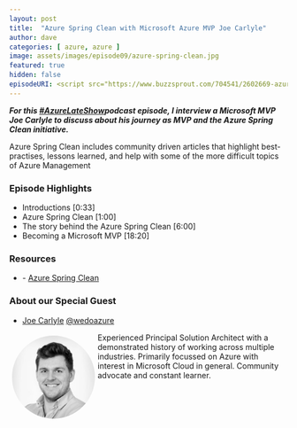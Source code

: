 ```yaml
---
layout: post
title:  "Azure Spring Clean with Microsoft Azure MVP Joe Carlyle"
author: dave
categories: [ azure, azure ]
image: assets/images/episode09/azure-spring-clean.jpg
featured: true
hidden: false
episodeURI: <script src="https://www.buzzsprout.com/704541/2602669-azure-late-show-podcast-episode-09-azure-spring-clean-with-joe-carlyle.js?container_id=buzzsprout-player-2602669&player=small" type="text/javascript" charset="utf-8"></script>
---
```


<p>
<script src="https://www.buzzsprout.com/704541/2602669-azure-late-show-podcast-episode-09-azure-spring-clean-with-joe-carlyle.js?container_id=buzzsprout-player-2602669&player=small" type="text/javascript" charset="utf-8"></script>
</p>
<p style="font-style: oblique;font-weight: bolder;">
For this <a href="https://twitter.com/search?q=%23AzureLateShow&src=typeahead_click" target="_blank">#AzureLateShow</a>podcast episode, I interview a Microsoft MVP Joe Carlyle to discuss about his journey as MVP and the Azure Spring Clean initiative.  </p>

<p>
Azure Spring Clean includes community driven articles that highlight best-practises, lessons learned, and help with some of the more difficult topics of Azure Management
</p>


<h3>Episode Highlights</h3>

 + Introductions [0:33]
 + Azure Spring Clean [1:00]
 + The story behind the Azure Spring Clean [6:00]
 + Becoming a Microsoft MVP [18:20]
 

<h3>Resources</h3>
 
 + <i class="fas fa-globe"></i> - <a href="https://www.azurespringclean.com/" target="_blank">Azure Spring Clean</a>



<h3> About our Special Guest</h3>

+ <a href="https://www.linkedin.com/in/joecarlyle/" target="_blank">Joe Carlyle</a> 
<i class="fab fa-twitter"></i><a href="https://twitter.com/wedoAzure" target="_blank"> @wedoazure</a>


<img src="../assets/images/episode09/joecarlyle.jpg" alt="Joe Carlyle" style="width:150px;border-radius: 50%;clear:both;float:left;padding: 5px;">

<p>Experienced Principal Solution Architect with a demonstrated history of working across multiple industries. Primarily focussed on Azure with interest in Microsoft Cloud in general. Community advocate and constant learner. 
</p>